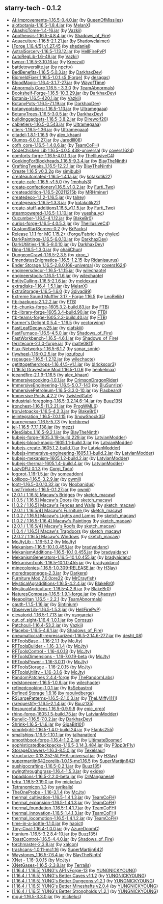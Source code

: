 ## starry-tech - 0.1.2
- [AI-Improvements-1.16.5-0.4.0.jar](https://www.curseforge.com/minecraft/mc-mods/ai-improvements/files/3533942) (by [QueenOfMissiles](https://www.curseforge.com/members/queenofmissiles/projects))
- [aiotbotania-1.16.5-1.8.4.jar](https://www.curseforge.com/minecraft/mc-mods/aiot-botania/files/3507609) (by [MelanX](https://www.curseforge.com/members/melanx/projects))
- [AkashicTome-1.4-16.jar](https://www.curseforge.com/minecraft/mc-mods/akashic-tome/files/3190372) (by [Vazkii](https://www.curseforge.com/members/vazkii/projects))
- [Apotheosis-1.16.5-4.8.4.jar](https://www.curseforge.com/minecraft/mc-mods/apotheosis/files/3567270) (by [Shadows_of_Fire](https://www.curseforge.com/members/shadows_of_fire/projects))
- [Aquaculture-1.16.5-2.1.21.jar](https://www.curseforge.com/minecraft/mc-mods/aquaculture/files/3454318) (by [Shadowclaimer](https://www.curseforge.com/members/shadowclaimer/projects))
- [[Forge 1.16.4/5] v1.27.45](https://www.curseforge.com/minecraft/mc-mods/architectury-forge/files/3582026) (by [shedaniel](https://www.curseforge.com/members/shedaniel/projects))
- [AstralSorcery-1.16.5-1.13.12.jar](https://www.curseforge.com/minecraft/mc-mods/astral-sorcery/files/3333980) (by [HellFirePvP](https://www.curseforge.com/members/hellfirepvp/projects))
- [AutoRegLib-1.6-49.jar](https://www.curseforge.com/minecraft/mc-mods/autoreglib/files/3326041) (by [Vazkii](https://www.curseforge.com/members/vazkii/projects))
- [bwncr-1.16.5-3.10.16.jar](https://www.curseforge.com/minecraft/mc-mods/bad-wither-no-cookie-reloaded/files/3430455) (by [Kreezxil](https://www.curseforge.com/members/kreezxil/projects))
- [battletowerslite.jar](https://www.curseforge.com/minecraft/mc-mods/battle-towers-lite/files/3368058) (by [npcttv](https://www.curseforge.com/members/npcttv/projects))
- [BedBenefits-1.16.5-5.0.3.jar](https://www.curseforge.com/minecraft/mc-mods/bed-benefits/files/3183601) (by [DarkhaxDev](https://www.curseforge.com/members/darkhaxdev/projects))
- [ BiomeIdFixer 1.16.5-1.0.1.s5 (Forge)](https://www.curseforge.com/minecraft/mc-mods/biome-id-fixer/files/3446595) (by [desagas](https://www.curseforge.com/members/desagas/projects))
- [BloodMagic-1.16.4-3.1.7-27.jar](https://www.curseforge.com/minecraft/mc-mods/blood-magic/files/3568763) (by [WayofTime](https://www.curseforge.com/members/wayoftime/projects))
- [Abnormals Core 1.16.5 - 3.3.0](https://www.curseforge.com/minecraft/mc-mods/blueprint/files/3457851) (by [TeamAbnormals](https://www.curseforge.com/members/teamabnormals/projects))
- [Bookshelf-Forge-1.16.5-10.3.29.jar](https://www.curseforge.com/minecraft/mc-mods/bookshelf/files/3474499) (by [DarkhaxDev](https://www.curseforge.com/members/darkhaxdev/projects))
- [Botania-1.16.5-420.1.jar](https://www.curseforge.com/minecraft/mc-mods/botania/files/3551083) (by [Vazkii](https://www.curseforge.com/members/vazkii/projects))
- [BotanyPots-1.16.5-7.1.19.jar](https://www.curseforge.com/minecraft/mc-mods/botany-pots/files/3347067) (by [DarkhaxDev](https://www.curseforge.com/members/darkhaxdev/projects))
- [botanypotstiers-1.16.5-1.13.jar](https://www.curseforge.com/minecraft/mc-mods/botany-pots-tiers/files/3498847) (by [Ultramegaaa](https://www.curseforge.com/members/ultramegaaa/projects))
- [BotanyTrees-1.16.5-3.0.5.jar](https://www.curseforge.com/minecraft/mc-mods/botany-trees/files/3286318) (by [DarkhaxDev](https://www.curseforge.com/members/darkhaxdev/projects))
- [buildinggadgets-1.16.5-3.8.2.jar](https://www.curseforge.com/minecraft/mc-mods/building-gadgets/files/3498508) (by [Direwolf20](https://www.curseforge.com/members/direwolf20/projects))
- [cabletiers-1.16.5-0.543.jar](https://www.curseforge.com/minecraft/mc-mods/cable-tiers/files/3559399) (by [Ultramegaaa](https://www.curseforge.com/members/ultramegaaa/projects))
- [ctiers-1.16.5-1.36.jar](https://www.curseforge.com/minecraft/mc-mods/centrifuge-tiers/files/3461986) (by [Ultramegaaa](https://www.curseforge.com/members/ultramegaaa/projects))
- [citadel-1.8.1-1.16.5](https://www.curseforge.com/minecraft/mc-mods/citadel/files/3441028) (by [alex_khaan](https://www.curseforge.com/members/alex_khaan/projects))
- [Clumps-6.0.0.27.jar](https://www.curseforge.com/minecraft/mc-mods/clumps/files/3481298) (by [Jaredlll08](https://www.curseforge.com/members/jaredlll08/projects))
- [cofh_core-1.16.5-1.4.0.6.jar](https://www.curseforge.com/minecraft/mc-mods/cofh-core/files/3556973) (by [TeamCoFH](https://www.curseforge.com/members/teamcofh/projects))
- [CodeChicken Lib 1.16.5-4.0.5.438-universal](https://www.curseforge.com/minecraft/mc-mods/codechicken-lib-1-8/files/3553742) (by [covers1624](https://www.curseforge.com/members/covers1624/projects))
- [comforts-forge-1.16.5-4.0.1.3.jar](https://www.curseforge.com/minecraft/mc-mods/comforts/files/3438373) (by [TheIllusiveC4](https://www.curseforge.com/members/theillusivec4/projects))
- [CookingForBlockheads_1.16.5-9.3.4.jar](https://www.curseforge.com/minecraft/mc-mods/cooking-for-blockheads/files/3445172) (by [BlayTheNinth](https://www.curseforge.com/members/blaytheninth/projects))
- [CraftingTweaks_1.16.5-12.2.1.jar](https://www.curseforge.com/minecraft/mc-mods/crafting-tweaks/files/3330406) (by [BlayTheNinth](https://www.curseforge.com/members/blaytheninth/projects))
- [Create 1.16.5 v0.3.2g](https://www.curseforge.com/minecraft/mc-mods/create/files/3536025) (by [simibubi](https://www.curseforge.com/members/simibubi/projects))
- [createautomated-1.16.5-1.4.1a.jar](https://www.curseforge.com/minecraft/mc-mods/create-automated/files/3546214) (by [kotakotik22](https://www.curseforge.com/members/kotakotik22/projects))
- [create-cafe-1.16.5-v1.5.0](https://www.curseforge.com/minecraft/mc-mods/create-cafe/files/3530932) (by [1mphuls3](https://www.curseforge.com/members/1mphuls3/projects))
- [create-confectionery1.16.5_v1.0.2.jar](https://www.curseforge.com/minecraft/mc-mods/create-confectionery/files/3487757) (by [Furti_Two](https://www.curseforge.com/members/furti_two/projects))
- [createaddition-1.16.5-20211215b](https://www.curseforge.com/minecraft/mc-mods/createaddition/files/3567777) (by [MRHminer](https://www.curseforge.com/members/mrhminer/projects))
- [createdeco-1.1.2-1.16.5.jar](https://www.curseforge.com/minecraft/mc-mods/create-deco/files/3503936) (by [talrey](https://www.curseforge.com/members/talrey/projects))
- [creategears-1.16.5-1.3.3.jar](https://www.curseforge.com/minecraft/mc-mods/create-gears/files/3546202) (by [kotakotik22](https://www.curseforge.com/members/kotakotik22/projects))
- [create-stuff-additions1.16.5_v1.1.5.jar](https://www.curseforge.com/minecraft/mc-mods/create-stuff-additions/files/3494705) (by [Furti_Two](https://www.curseforge.com/members/furti_two/projects))
- [steampowered-1.16.5-1.1.10.jar](https://www.curseforge.com/minecraft/mc-mods/steam-powered-create/files/3566200) (by [yuesha_yc](https://www.curseforge.com/members/yuesha_yc/projects))
- [Cucumber-1.16.5-4.1.12.jar](https://www.curseforge.com/minecraft/mc-mods/cucumber/files/3507886) (by [BlakeBr0](https://www.curseforge.com/members/blakebr0/projects))
- [curios-forge-1.16.5-4.0.5.3.jar](https://www.curseforge.com/minecraft/mc-mods/curios/files/3456953) (by [TheIllusiveC4](https://www.curseforge.com/members/theillusivec4/projects))
- [CustomStartScreen-0.2](https://www.curseforge.com/minecraft/mc-mods/custom-start-screen/files/3282874) (by [BrPacks](https://www.curseforge.com/members/brpacks/projects))
- [Release 1.1.1 for MC 1.15.2+ (Forge/Fabric)](https://www.curseforge.com/minecraft/mc-mods/custom-window-title/files/3546287) (by [chylex](https://www.curseforge.com/members/chylex/projects))
- [DarkPaintings-1.16.5-6.0.10.jar](https://www.curseforge.com/minecraft/mc-mods/dark-paintings/files/3580047) (by [DarkhaxDev](https://www.curseforge.com/members/darkhaxdev/projects))
- [DarkUtilities-1.16.5-8.0.10.jar](https://www.curseforge.com/minecraft/mc-mods/dark-utilities/files/3283227) (by [DarkhaxDev](https://www.curseforge.com/members/darkhaxdev/projects))
- [Ding-1.16.5-1.3.0.jar](https://www.curseforge.com/minecraft/mc-mods/ding/files/3222705) (by [ohaiiChun](https://www.curseforge.com/members/ohaiichun/projects))
- [DungeonCrawl-1.16.5-2.3.5](https://www.curseforge.com/minecraft/mc-mods/dungeon-crawl/files/3576775) (by [xiroc_](https://www.curseforge.com/members/xiroc_/projects))
- [EmendatusEnigmatica-1.16.5-1.2.15](https://www.curseforge.com/minecraft/mc-mods/emendatus-enigmatica/files/3539648) (by [Ridanisaurus](https://www.curseforge.com/members/ridanisaurus/projects))
- [Ender Storage 1.16.5-2.8.0.168-universal](https://www.curseforge.com/minecraft/mc-mods/ender-storage-1-8/files/3361748) (by [covers1624](https://www.curseforge.com/members/covers1624/projects))
- [engineersdecor-1.16.5-1.1.15.jar](https://www.curseforge.com/minecraft/mc-mods/engineers-decor/files/3525482) (by [wilechaote](https://www.curseforge.com/members/wilechaote/projects))
- [engineerstools-1.16.5-1.1.6.jar](https://www.curseforge.com/minecraft/mc-mods/engineers-tools/files/3518671) (by [wilechaote](https://www.curseforge.com/members/wilechaote/projects))
- [EntityCulling-1.16.5-2.1.6.jar](https://www.curseforge.com/minecraft/mc-mods/entity-culling/files/3328602) (by [meldexun](https://www.curseforge.com/members/meldexun/projects))
- [extradisks-1.16.4-1.5.1.jar](https://www.curseforge.com/minecraft/mc-mods/extra-disks/files/3328131) (by [MelanX](https://www.curseforge.com/members/melanx/projects))
- [ExtraStorage-1.16.5-1.6.0](https://www.curseforge.com/minecraft/mc-mods/extrastorage/files/3567471) (by [3divad99](https://www.curseforge.com/members/3divad99/projects))
- [Extreme Sound Muffler 3.17 - Forge 1.16.5](https://www.curseforge.com/minecraft/mc-mods/extreme-sound-muffler/files/3506112) (by [LeoBeliik](https://www.curseforge.com/members/leobeliik/projects))
- [ftb-backups-2.1.2.2.jar](https://www.curseforge.com/minecraft/mc-mods/ftb-backups-forge/files/3482306) (by [FTB](https://www.curseforge.com/members/ftb/projects))
- [ftb-chunks-forge-1605.3.2-build.83.jar](https://www.curseforge.com/minecraft/mc-mods/ftb-chunks-forge/files/3538223) (by [FTB](https://www.curseforge.com/members/ftb/projects))
- [ftb-library-forge-1605.3.4-build.90.jar](https://www.curseforge.com/minecraft/mc-mods/ftb-library-forge/files/3553840) (by [FTB](https://www.curseforge.com/members/ftb/projects))
- [ftb-teams-forge-1605.2.3-build.40.jar](https://www.curseforge.com/minecraft/mc-mods/ftb-teams-forge/files/3535953) (by [FTB](https://www.curseforge.com/members/ftb/projects))
- [Farmer's Delight 0.5.4 - 1.16.5](https://www.curseforge.com/minecraft/mc-mods/farmers-delight/files/3573686) (by [vectorwing](https://www.curseforge.com/members/vectorwing/projects))
- [FastLeafDecay-v25.jar](https://www.curseforge.com/minecraft/mc-mods/fast-leaf-decay/files/3052146) (by [olafskiii](https://www.curseforge.com/members/olafskiii/projects))
- [FastFurnace-1.16.5-4.5.0.jar](https://www.curseforge.com/minecraft/mc-mods/fastfurnace/files/3531342) (by [Shadows_of_Fire](https://www.curseforge.com/members/shadows_of_fire/projects))
- [FastWorkbench-1.16.5-4.6.1.jar](https://www.curseforge.com/minecraft/mc-mods/fastworkbench/files/3566919) (by [Shadows_of_Fire](https://www.curseforge.com/members/shadows_of_fire/projects))
- [ferritecore-2.1.0-forge.jar](https://www.curseforge.com/minecraft/mc-mods/ferritecore/files/3485636) (by [malte0811](https://www.curseforge.com/members/malte0811/projects))
- [Flux-Networks-1.16.5-6.1.7](https://www.curseforge.com/minecraft/mc-mods/flux-networks/files/3285556) (by [sonar_sonic](https://www.curseforge.com/members/sonar_sonic/projects))
- [flywheel-1.16-0.2.5.jar](https://www.curseforge.com/minecraft/mc-mods/flywheel/files/3535459) (by [jozufozu](https://www.curseforge.com/members/jozufozu/projects))
- [rsgauges-1.16.5-1.2.12.jar](https://www.curseforge.com/minecraft/mc-mods/redstone-gauges-and-switches/files/3518678) (by [wilechaote](https://www.curseforge.com/members/wilechaote/projects))
- [getittogetherdrops-1.16.4/.5-v1.1.jar](https://www.curseforge.com/minecraft/mc-mods/get-it-together-drops/files/3135966) (by [bl4ckscor3](https://www.curseforge.com/members/bl4ckscor3/projects))
- [[1.16.5] Gravestone Mod 1.16.5-1.0.6](https://www.curseforge.com/minecraft/mc-mods/gravestone-mod/files/3289916) (by [henkelmax](https://www.curseforge.com/members/henkelmax/projects))
- [iceandfire-2.1.9-1.16.5](https://www.curseforge.com/minecraft/mc-mods/ice-and-fire-dragons/files/3441117) (by [alex_khaan](https://www.curseforge.com/members/alex_khaan/projects))
- [immersivecooking-1.0.1.jar](https://www.curseforge.com/minecraft/mc-mods/immersive-cooking/files/3395248) (by [CrimsonDragonRider](https://www.curseforge.com/members/crimsondragonrider/projects))
- [ImmersiveEngineering-1.16.5-5.0.7-143](https://www.curseforge.com/minecraft/mc-mods/immersive-engineering/files/3578181) (by [BluSunrize](https://www.curseforge.com/members/blusunrize/projects))
- [ImmersivePetroleum-1.16.5-3.3.0-10.jar](https://www.curseforge.com/minecraft/mc-mods/immersive-petroleum/files/3578698) (by [Flaxbeard](https://www.curseforge.com/members/flaxbeard/projects))
- [Immersive Posts 4.2.2](https://www.curseforge.com/minecraft/mc-mods/immersiveposts/files/3455488) (by [TwistedGate](https://www.curseforge.com/members/twistedgate/projects))
- [industrial-foregoing-1.16.5-3.2.14.6-14.jar](https://www.curseforge.com/minecraft/mc-mods/industrial-foregoing/files/3446262) (by [Buuz135](https://www.curseforge.com/members/buuz135/projects))
- [ironchest-1.16.5-11.2.21.jar](https://www.curseforge.com/minecraft/mc-mods/iron-chests/files/3543538) (by [ProgWML6](https://www.curseforge.com/members/progwml6/projects))
- [IronJetpacks-1.16.5-4.2.3.jar](https://www.curseforge.com/minecraft/mc-mods/iron-jetpacks/files/3538298) (by [BlakeBr0](https://www.curseforge.com/members/blakebr0/projects))
- [jeiintegration_1.16.5-7.0.1.15](https://www.curseforge.com/minecraft/mc-mods/jei-integration/files/3202331) (by [SnowShock35](https://www.curseforge.com/members/snowshock35/projects))
- [journeymap-1.16.5-5.7.3](https://www.curseforge.com/minecraft/mc-mods/journeymap/files/3397059) (by [techbrew](https://www.curseforge.com/members/techbrew/projects))
- [jei-1.16.5-7.7.1.138.jar](https://www.curseforge.com/minecraft/mc-mods/jei/files/3564654) (by [mezz](https://www.curseforge.com/members/mezz/projects))
- [KleeSlabs_1.16.5-9.2.1.jar](https://www.curseforge.com/minecraft/mc-mods/kleeslabs/files/3222119) (by [BlayTheNinth](https://www.curseforge.com/members/blaytheninth/projects))
- [kubejs-forge-1605.3.19-build.229.jar](https://www.curseforge.com/minecraft/mc-mods/kubejs-forge/files/3552913) (by [LatvianModder](https://www.curseforge.com/members/latvianmodder/projects))
- [kubejs-blood-magic-1605.1.1-build.3.jar](https://www.curseforge.com/minecraft/mc-mods/kubejs-blood-magic/files/3451660) (by [LatvianModder](https://www.curseforge.com/members/latvianmodder/projects))
- [kubejs-create-1605.1.2-build.7.jar](https://www.curseforge.com/minecraft/mc-mods/kubejs-create/files/3407451) (by [LatvianModder](https://www.curseforge.com/members/latvianmodder/projects))
- [kubejs-immersive-engineering-1605.1.1-build.2.jar](https://www.curseforge.com/minecraft/mc-mods/kubejs-immersive-engineering/files/3462644) (by [LatvianModder](https://www.curseforge.com/members/latvianmodder/projects))
- [kubejs-mekanism-1605.1.2-build.2.jar](https://www.curseforge.com/minecraft/mc-mods/kubejs-mekanism/files/3446472) (by [LatvianModder](https://www.curseforge.com/members/latvianmodder/projects))
- [kubejs-thermal-1605.1.4-build.4.jar](https://www.curseforge.com/minecraft/mc-mods/kubejs-thermal/files/3573381) (by [LatvianModder](https://www.curseforge.com/members/latvianmodder/projects))
- [ LazyDFU 0.1.3](https://www.curseforge.com/minecraft/mc-mods/lazy-dfu-forge/files/3249059) (by [Corgi_Taco](https://www.curseforge.com/members/corgi_taco/projects))
- [logprot-1.16-1.5.jar](https://www.curseforge.com/minecraft/mc-mods/login-protection/files/3497459) (by [someaddon](https://www.curseforge.com/members/someaddon/projects))
- [Lollipop-1.16.5-3.2.9.jar](https://www.curseforge.com/minecraft/mc-mods/lollipop/files/3232534) (by [owmii](https://www.curseforge.com/members/owmii/projects))
- [lootr-1.16.5-0.0.10.32.jar](https://www.curseforge.com/minecraft/mc-mods/lootr/files/3579434) (by [Noobanidus](https://www.curseforge.com/members/noobanidus/projects))
- [LostTrinkets-1.16.5-0.1.27.jar](https://www.curseforge.com/minecraft/mc-mods/lost-trinkets/files/3242497) (by [owmii](https://www.curseforge.com/members/owmii/projects))
- [[2.0.1 / 1.16.5] Macaw's Bridges](https://www.curseforge.com/minecraft/mc-mods/macaws-bridges/files/3565142) (by [sketch_macaw](https://www.curseforge.com/members/sketch_macaw/projects))
- [[1.0.5 / 1.16.5] Macaw's Doors](https://www.curseforge.com/minecraft/mc-mods/macaws-doors/files/3565136) (by [sketch_macaw](https://www.curseforge.com/members/sketch_macaw/projects))
- [[1.0.2 / 1.16.5] Macaw's Fences and Walls](https://www.curseforge.com/minecraft/mc-mods/macaws-fences-and-walls/files/3565138) (by [sketch_macaw](https://www.curseforge.com/members/sketch_macaw/projects))
- [[2.0.1 / 1.16.5/4] Macaw's Furniture ](https://www.curseforge.com/minecraft/mc-mods/macaws-furniture/files/3182349) (by [sketch_macaw](https://www.curseforge.com/members/sketch_macaw/projects))
- [[1.0.2 / 1.16.5] Macaw's Lights and Lamps](https://www.curseforge.com/minecraft/mc-mods/macaws-lights-and-lamps/files/3565139) (by [sketch_macaw](https://www.curseforge.com/members/sketch_macaw/projects))
- [[1.0.2 / 1.16.5-1.16.4] Macaw's Paintings](https://www.curseforge.com/minecraft/mc-mods/macaws-paintings/files/3394922) (by [sketch_macaw](https://www.curseforge.com/members/sketch_macaw/projects))
- [[2.0.1 / 1.16.5/4] Macaw's Roofs ](https://www.curseforge.com/minecraft/mc-mods/macaws-roofs/files/3182364) (by [sketch_macaw](https://www.curseforge.com/members/sketch_macaw/projects))
- [[1.0.4 / 1.16.5] Macaw's Trapdoors](https://www.curseforge.com/minecraft/mc-mods/macaws-trapdoors/files/3565140) (by [sketch_macaw](https://www.curseforge.com/members/sketch_macaw/projects))
- [[2.0.2 / 1.16.5] Macaw's Windows](https://www.curseforge.com/minecraft/mc-mods/macaws-windows/files/3565137) (by [sketch_macaw](https://www.curseforge.com/members/sketch_macaw/projects))
- [McJtyLib - 1.16-5.1.2](https://www.curseforge.com/minecraft/mc-mods/mcjtylib/files/3556983) (by [McJty](https://www.curseforge.com/members/mcjty/projects))
- [Mekanism-1.16.5-10.1.0.455.jar](https://www.curseforge.com/minecraft/mc-mods/mekanism/files/3577006) (by [bradyaidanc](https://www.curseforge.com/members/bradyaidanc/projects))
- [MekanismAdditions-1.16.5-10.1.0.455.jar](https://www.curseforge.com/minecraft/mc-mods/mekanism-additions/files/3577010) (by [bradyaidanc](https://www.curseforge.com/members/bradyaidanc/projects))
- [MekanismGenerators-1.16.5-10.1.0.455.jar](https://www.curseforge.com/minecraft/mc-mods/mekanism-generators/files/3577008) (by [bradyaidanc](https://www.curseforge.com/members/bradyaidanc/projects))
- [MekanismTools-1.16.5-10.1.0.455.jar](https://www.curseforge.com/minecraft/mc-mods/mekanism-tools/files/3577009) (by [bradyaidanc](https://www.curseforge.com/members/bradyaidanc/projects))
- [minecolonies-1.16.5-1.0.309-RELEASE.jar](https://www.curseforge.com/minecraft/mc-mods/minecolonies/files/3567548) (by [H3lay](https://www.curseforge.com/members/h3lay/projects))
- [moredragoneggs-2.3.jar](https://www.curseforge.com/minecraft/mc-mods/more-dragon-eggs/files/3573064) (by [Darkere](https://www.curseforge.com/members/darkere/projects))
- [Furniture Mod 7.0.0pre22](https://www.curseforge.com/minecraft/mc-mods/mrcrayfish-furniture-mod/files/3346467) (by [MrCrayfish](https://www.curseforge.com/members/mrcrayfish/projects))
- [MysticalAgradditions-1.16.5-4.2.4.jar](https://www.curseforge.com/minecraft/mc-mods/mystical-agradditions/files/3548286) (by [BlakeBr0](https://www.curseforge.com/members/blakebr0/projects))
- [MysticalAgriculture-1.16.5-4.2.6.jar](https://www.curseforge.com/minecraft/mc-mods/mystical-agriculture/files/3562127) (by [BlakeBr0](https://www.curseforge.com/members/blakebr0/projects))
- [NaturesCompass-1.16.5-1.9.1-forge.jar](https://www.curseforge.com/minecraft/mc-mods/natures-compass/files/3382150) (by [Chaosyr](https://www.curseforge.com/members/chaosyr/projects))
- [Neapolitan 1.16.5 - 2.2.1](https://www.curseforge.com/minecraft/mc-mods/neapolitan/files/3567243) (by [TeamAbnormals](https://www.curseforge.com/members/teamabnormals/projects))
- [oauth-1.1.5-1.16.jar](https://www.curseforge.com/minecraft/mc-mods/oauth/files/3556246) (by [Sintinium](https://www.curseforge.com/members/sintinium/projects))
- [ObserverLib-1.16.5-1.5.3.jar](https://www.curseforge.com/minecraft/mc-mods/observerlib/files/3333962) (by [HellFirePvP](https://www.curseforge.com/members/hellfirepvp/projects))
- [elevatorid-1.16.5-1.7.13.jar](https://www.curseforge.com/minecraft/mc-mods/openblocks-elevator/files/3238352) (by [vsngarcia](https://www.curseforge.com/members/vsngarcia/projects))
- [out_of_sight-1.16.4-1.0.1.jar](https://www.curseforge.com/minecraft/mc-mods/out-of-sight/files/3143752) (by [Corosus](https://www.curseforge.com/members/corosus/projects))
- [Patchouli-1.16.4-53.2.jar](https://www.curseforge.com/minecraft/mc-mods/patchouli/files/3459118) (by [Vazkii](https://www.curseforge.com/members/vazkii/projects))
- [Placebo-1.16.5-4.6.1.jar](https://www.curseforge.com/minecraft/mc-mods/placebo/files/3536806) (by [Shadows_of_Fire](https://www.curseforge.com/members/shadows_of_fire/projects))
- [pneumaticcraft-repressurized-1.16.5-2.14.6-277.jar](https://www.curseforge.com/minecraft/mc-mods/pneumaticcraft-repressurized/files/3535824) (by [desht_08](https://www.curseforge.com/members/desht_08/projects))
- [RFToolsBase - 1.16-2.1.1](https://www.curseforge.com/minecraft/mc-mods/rftools-base/files/3556984) (by [McJty](https://www.curseforge.com/members/mcjty/projects))
- [RFToolsBuilder - 1.16-3.1.4](https://www.curseforge.com/minecraft/mc-mods/rftools-builder/files/3556993) (by [McJty](https://www.curseforge.com/members/mcjty/projects))
- [RFToolsControl - 1.16-4.0.13](https://www.curseforge.com/minecraft/mc-mods/rftools-control/files/3556999) (by [McJty](https://www.curseforge.com/members/mcjty/projects))
- [RFToolsDimensions - 1.16-7.0.19-beta](https://www.curseforge.com/minecraft/mc-mods/rftools-dimensions/files/3556986) (by [McJty](https://www.curseforge.com/members/mcjty/projects))
- [RFToolsPower - 1.16-3.0.11](https://www.curseforge.com/minecraft/mc-mods/rftools-power/files/3556991) (by [McJty](https://www.curseforge.com/members/mcjty/projects))
- [RFToolsStorage - 1.16-2.0.15](https://www.curseforge.com/minecraft/mc-mods/rftools-storage/files/3556995) (by [McJty](https://www.curseforge.com/members/mcjty/projects))
- [RFToolsUtility - 1.16-3.1.6](https://www.curseforge.com/minecraft/mc-mods/rftools-utility/files/3556987) (by [McJty](https://www.curseforge.com/members/mcjty/projects))
- [RandomPatches 2.4.4-forge](https://www.curseforge.com/minecraft/mc-mods/randompatches-forge/files/3211323) (by [TheRandomLabs](https://www.curseforge.com/members/therandomlabs/projects))
- [redstonepen-1.16.5-1.0.6.jar](https://www.curseforge.com/minecraft/mc-mods/redstone-pen/files/3348960) (by [wilechaote](https://www.curseforge.com/members/wilechaote/projects))
- [refinedcooking-1.0.1.jar](https://www.curseforge.com/minecraft/mc-mods/refined-cooking/files/3516452) (by [ItsSebastrn](https://www.curseforge.com/members/itssebastrn/projects))
- [Refined Storage 1.9.16](https://www.curseforge.com/minecraft/mc-mods/refined-storage/files/3527504) (by [raoulvdberge](https://www.curseforge.com/members/raoulvdberge/projects))
- [RSLargePatterns-1.16.5-2.1.0.3.jar](https://www.curseforge.com/minecraft/mc-mods/rslargepatterns/files/3263830) (by [TheLMiffy1111](https://www.curseforge.com/members/thelmiffy1111/projects))
- [rsrequestify-1.16.5-2.1.4.jar](https://www.curseforge.com/minecraft/mc-mods/rs-requestify/files/3501351) (by [Buuz135](https://www.curseforge.com/members/buuz135/projects))
- [Resourceful Bees 1.16.5-0.9.9.8](https://www.curseforge.com/minecraft/mc-mods/resourceful-bees/files/3485315) (by [epic_oreo](https://www.curseforge.com/members/epic_oreo/projects))
- [rhino-forge-1605.1.5-build.75.jar](https://www.curseforge.com/minecraft/mc-mods/rhino/files/3525704) (by [LatvianModder](https://www.curseforge.com/members/latvianmodder/projects))
- [Runelic-1.16.5-7.0.2.jar](https://www.curseforge.com/minecraft/mc-mods/runelic/files/3348676) (by [DarkhaxDev](https://www.curseforge.com/members/darkhaxdev/projects))
- [Shrink-1.16.5-1.1.6.jar](https://www.curseforge.com/minecraft/mc-mods/shrink_/files/3526532) (by [GigaBit101](https://www.curseforge.com/members/gigabit101/projects))
- [simplylight-1.16.5-1.4.0-build.24.jar](https://www.curseforge.com/minecraft/mc-mods/simply-light/files/3564151) (by [Flanks255](https://www.curseforge.com/members/flanks255/projects))
- [smallships-1.16.5-1.10.1.jar](https://www.curseforge.com/minecraft/mc-mods/small-ships/files/3425477) (by [talhanation](https://www.curseforge.com/members/talhanation/projects))
- [smoothboot-forge-1.16.4-1.2.2.jar](https://www.curseforge.com/minecraft/mc-mods/smooth-boot-forge/files/3224252) (by [UltimateBoomer](https://www.curseforge.com/members/ultimateboomer/projects))
- [sophisticatedbackpacks-1.16.5-3.14.3.484.jar](https://www.curseforge.com/minecraft/mc-mods/sophisticated-backpacks/files/3580247) (by [P3pp3rF1y](https://www.curseforge.com/members/p3pp3rf1y/projects))
- [StorageDrawers-1.16.3-8.5.0.jar](https://www.curseforge.com/minecraft/mc-mods/storage-drawers/files/3580837) (by [Texelsaur](https://www.curseforge.com/members/texelsaur/projects))
- [structurize-0.13.252-ALPHA-universal.jar](https://www.curseforge.com/minecraft/mc-mods/structurize/files/3488829) (by [H3lay](https://www.curseforge.com/members/h3lay/projects))
- [supermartijn642corelib-1.0.15-mc1.16.5](https://www.curseforge.com/minecraft/mc-mods/supermartijn642s-core-lib/files/3543827) (by [SuperMartijn642](https://www.curseforge.com/members/supermartijn642/projects))
- [sushigocrafting-1.16.5-0.2.1.jar](https://www.curseforge.com/minecraft/mc-mods/sushigocrafting/files/3538112) (by [Buuz135](https://www.curseforge.com/members/buuz135/projects))
- [swingthroughgrass-1.16.4-1.5.3.jar](https://www.curseforge.com/minecraft/mc-mods/swingthroughgrass/files/3103028) (by [exidex](https://www.curseforge.com/members/exidex/projects))
- [topaddons-1.16.5-2.2.0-beta.jar](https://www.curseforge.com/minecraft/mc-mods/top-addons/files/3555274) (by [DrManganese](https://www.curseforge.com/members/drmanganese/projects))
- [tetra-1.16.5-3.19.0.jar](https://www.curseforge.com/minecraft/mc-mods/tetra/files/3519471) (by [mickelus](https://www.curseforge.com/members/mickelus/projects))
- [Tetranomicon 1.3](https://www.curseforge.com/minecraft/mc-mods/tetranomicon/files/3349970) (by [syrikalis](https://www.curseforge.com/members/syrikalis/projects))
- [TheOneProbe - 1.16-3.1.4](https://www.curseforge.com/minecraft/mc-mods/the-one-probe/files/3319255) (by [McJty](https://www.curseforge.com/members/mcjty/projects))
- [thermal_cultivation-1.16.5-1.4.1.3.jar](https://www.curseforge.com/minecraft/mc-mods/thermal-cultivation/files/3555668) (by [TeamCoFH](https://www.curseforge.com/members/teamcofh/projects))
- [thermal_expansion-1.16.5-1.4.1.3.jar](https://www.curseforge.com/minecraft/mc-mods/thermal-expansion/files/3556990) (by [TeamCoFH](https://www.curseforge.com/members/teamcofh/projects))
- [thermal_foundation-1.16.5-1.4.1.7.jar](https://www.curseforge.com/minecraft/mc-mods/thermal-foundation/files/3556953) (by [TeamCoFH](https://www.curseforge.com/members/teamcofh/projects))
- [thermal_innovation-1.16.5-1.4.1.3.jar](https://www.curseforge.com/minecraft/mc-mods/thermal-innovation/files/3556270) (by [TeamCoFH](https://www.curseforge.com/members/teamcofh/projects))
- [thermal_locomotion-1.16.5-1.4.1.2.jar](https://www.curseforge.com/minecraft/mc-mods/thermal-locomotion/files/3555670) (by [TeamCoFH](https://www.curseforge.com/members/teamcofh/projects))
- [time-in-a-bottle-1.1.0.jar](https://www.curseforge.com/minecraft/mc-mods/time-in-a-bottle-standalone/files/3255801) (by [haoict](https://www.curseforge.com/members/haoict/projects))
- [Tiny-Coal-1.16.4-1.0.0.jar](https://www.curseforge.com/minecraft/mc-mods/tiny-coal/files/3100603) (by [AzureDoomC](https://www.curseforge.com/members/azuredoomc/projects))
- [titanium-1.16.5-3.2.8.4-10.jar](https://www.curseforge.com/minecraft/mc-mods/titanium/files/3346366) (by [Buuz135](https://www.curseforge.com/members/buuz135/projects))
- [ToastControl-1.16.5-4.4.0.jar](https://www.curseforge.com/minecraft/mc-mods/toast-control/files/3556882) (by [Shadows_of_Fire](https://www.curseforge.com/members/shadows_of_fire/projects))
- [torchmaster-2.3.8.jar](https://www.curseforge.com/minecraft/mc-mods/torchmaster/files/3433163) (by [xalcon](https://www.curseforge.com/members/xalcon/projects))
- [trashcans-1.0.11-mc1.16](https://www.curseforge.com/minecraft/mc-mods/trash-cans/files/3565581) (by [SuperMartijn642](https://www.curseforge.com/members/supermartijn642/projects))
- [Waystones_1.16.5-7.6.4.jar](https://www.curseforge.com/minecraft/mc-mods/waystones/files/3515707) (by [BlayTheNinth](https://www.curseforge.com/members/blaytheninth/projects))
- [XNet - 1.16-3.0.15](https://www.curseforge.com/minecraft/mc-mods/xnet/files/3557001) (by [McJty](https://www.curseforge.com/members/mcjty/projects))
- [XNetGases-1.16.5-2.3.8.jar](https://www.curseforge.com/minecraft/mc-mods/xnet-gases/files/3539519) (by [Terrails](https://www.curseforge.com/members/terrails/projects))
- [[1.16.4 / 1.16.5] YUNG's API vForge-13](https://www.curseforge.com/minecraft/mc-mods/yungs-api/files/3494919) (by [YUNGNICKYOUNG](https://www.curseforge.com/members/yungnickyoung/projects))
- [[1.16.4 / 1.16.5] YUNG's Better Caves v1.1.2](https://www.curseforge.com/minecraft/mc-mods/yungs-better-caves/files/3307879) (by [YUNGNICKYOUNG](https://www.curseforge.com/members/yungnickyoung/projects))
- [[1.16.4 / 1.16.5] YUNG's Better Dungeons v1.2.1](https://www.curseforge.com/minecraft/mc-mods/yungs-better-dungeons/files/3476138) (by [YUNGNICKYOUNG](https://www.curseforge.com/members/yungnickyoung/projects))
- [[1.16.4 / 1.16.5] YUNG's Better Mineshafts v2.0.4](https://www.curseforge.com/minecraft/mc-mods/yungs-better-mineshafts-forge/files/3344719) (by [YUNGNICKYOUNG](https://www.curseforge.com/members/yungnickyoung/projects))
- [[1.16.4 / 1.16.5] YUNG's Better Strongholds v1.2.1](https://www.curseforge.com/minecraft/mc-mods/yungs-better-strongholds/files/3412586) (by [YUNGNICKYOUNG](https://www.curseforge.com/members/yungnickyoung/projects))
- [mgui-1.16.5-3.3.0.jar](https://www.curseforge.com/minecraft/mc-mods/mutil/files/3456505) (by [mickelus](https://www.curseforge.com/members/mickelus/projects))
